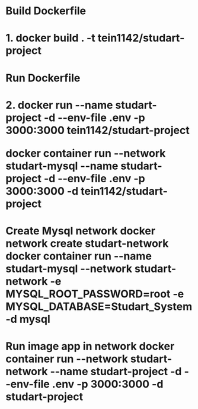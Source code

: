 <h1>Build Dockerfile<h1>
1. docker build . -t tein1142/studart-project
<h1>Run Dockerfile<h1>
2. docker run --name studart-project -d --env-file .env -p 3000:3000 tein1142/studart-project

docker container run --network studart-mysql --name studart-project -d --env-file .env -p 3000:3000 -d tein1142/studart-project

<h1>Create Mysql network
docker network create studart-network  
docker container run --name studart-mysql --network studart-network -e MYSQL_ROOT_PASSWORD=root -e MYSQL_DATABASE=Studart_System -d mysql

<h1>Run image app in network
docker container run --network studart-network --name studart-project -d --env-file .env -p 3000:3000 -d studart-project
